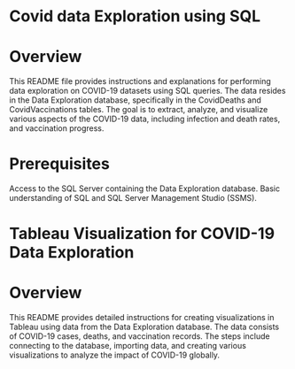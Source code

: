 # Covid data Exploration using SQL 
# Overview

This README file provides instructions and explanations for performing data exploration on COVID-19 datasets using SQL queries. The data resides in the Data Exploration database, specifically in the CovidDeaths and CovidVaccinations tables. The goal is to extract, analyze, and visualize various aspects of the COVID-19 data, including infection and death rates, and vaccination progress.

 # Prerequisites
Access to the SQL Server containing the Data Exploration database.
Basic understanding of SQL and SQL Server Management Studio (SSMS).

#  Tableau Visualization for COVID-19 Data Exploration
# Overview
This README provides detailed instructions for creating visualizations in Tableau using data from the Data Exploration database. The data consists of COVID-19 cases, deaths, and vaccination records. The steps include connecting to the database, importing data, and creating various visualizations to analyze the impact of COVID-19 globally.
